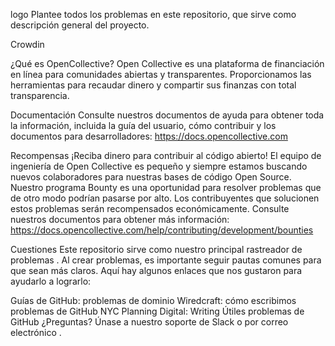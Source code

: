 logo
Plantee todos los problemas en este repositorio, que sirve como descripción general del proyecto.

Crowdin

¿Qué es OpenCollective?
Open Collective es una plataforma de financiación en línea para comunidades abiertas y transparentes. Proporcionamos las herramientas para recaudar dinero y compartir sus finanzas con total transparencia.

Documentación
Consulte nuestros documentos de ayuda para obtener toda la información, incluida la guía del usuario, cómo contribuir y los documentos para desarrolladores: https://docs.opencollective.com

Recompensas
¡Reciba dinero para contribuir al código abierto! El equipo de ingeniería de Open Collective es pequeño y siempre estamos buscando nuevos colaboradores para nuestras bases de código Open Source. Nuestro programa Bounty es una oportunidad para resolver problemas que de otro modo podrían pasarse por alto. Los contribuyentes que solucionen estos problemas serán recompensados ​​económicamente. Consulte nuestros documentos para obtener más información: https://docs.opencollective.com/help/contributing/development/bounties

Cuestiones
Este repositorio sirve como nuestro principal rastreador de problemas . Al crear problemas, es importante seguir pautas comunes para que sean más claros. Aquí hay algunos enlaces que nos gustaron para ayudarlo a lograrlo:

Guías de GitHub: problemas de dominio
Wiredcraft: cómo escribimos problemas de GitHub
NYC Planning Digital: Writing Útiles problemas de GitHub
¿Preguntas?
Únase a nuestro soporte de Slack o por correo electrónico .
